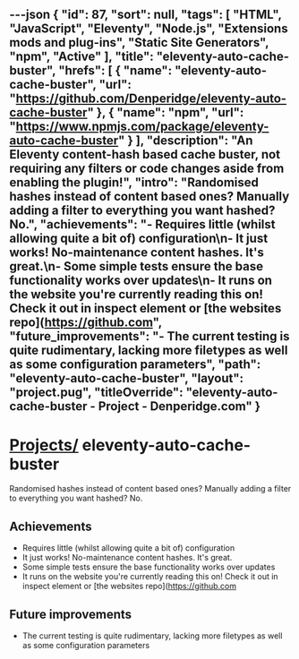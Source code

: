 ---json
{
"id": 87,
"sort": null,
"tags": [
"HTML",
"JavaScript",
"Eleventy",
"Node.js",
"Extensions mods and plug-ins",
"Static Site Generators",
"npm",
"Active"
],
"title": "eleventy-auto-cache-buster",
"hrefs": [
{
"name": "eleventy-auto-cache-buster",
"url": "https://github.com/Denperidge/eleventy-auto-cache-buster"
},
{
"name": "npm",
"url": "https://www.npmjs.com/package/eleventy-auto-cache-buster"
}
],
"description": "An Eleventy content-hash based cache buster, not requiring any filters or code changes aside from enabling the plugin!",
"intro": "Randomised hashes instead of content based ones? Manually adding a filter to everything you want hashed? No.",
"achievements": "- Requires little (whilst allowing quite a bit of) configuration\n- It just works! No-maintenance content hashes. It's great.\n- Some simple tests ensure the base functionality works over updates\n- It runs on the website you're currently reading this on! Check it out in inspect element or [the websites repo](https://github.com",
"future_improvements": "- The current testing is quite rudimentary, lacking more filetypes as well as some configuration parameters",
"path": "eleventy-auto-cache-buster",
"layout": "project.pug",
"titleOverride": "eleventy-auto-cache-buster - Project - Denperidge.com"
}
---
# [Projects/](..) eleventy-auto-cache-buster
Randomised hashes instead of content based ones? Manually adding a filter to everything you want hashed? No.

## Achievements
- Requires little (whilst allowing quite a bit of) configuration
- It just works! No-maintenance content hashes. It's great.
- Some simple tests ensure the base functionality works over updates
- It runs on the website you're currently reading this on! Check it out in inspect element or [the websites repo](https://github.com

## Future improvements
- The current testing is quite rudimentary, lacking more filetypes as well as some configuration parameters
